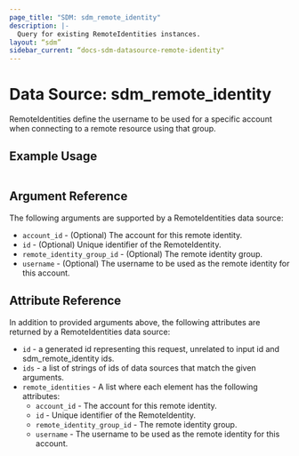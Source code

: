 ```yaml
---
page_title: "SDM: sdm_remote_identity"
description: |-
  Query for existing RemoteIdentities instances.
layout: “sdm”
sidebar_current: “docs-sdm-datasource-remote-identity"
---
```

# Data Source: sdm_remote_identity

RemoteIdentities define the username to be used for a specific account
 when connecting to a remote resource using that group.
## Example Usage

```hcl

```
## Argument Reference
The following arguments are supported by a RemoteIdentities data source:
* `account_id` - (Optional) The account for this remote identity.
* `id` - (Optional) Unique identifier of the RemoteIdentity.
* `remote_identity_group_id` - (Optional) The remote identity group.
* `username` - (Optional) The username to be used as the remote identity for this account.
## Attribute Reference
In addition to provided arguments above, the following attributes are returned by a RemoteIdentities data source:
* `id` - a generated id representing this request, unrelated to input id and sdm_remote_identity ids.
* `ids` - a list of strings of ids of data sources that match the given arguments.
* `remote_identities` - A list where each element has the following attributes:
	* `account_id` - The account for this remote identity.
	* `id` - Unique identifier of the RemoteIdentity.
	* `remote_identity_group_id` - The remote identity group.
	* `username` - The username to be used as the remote identity for this account.
